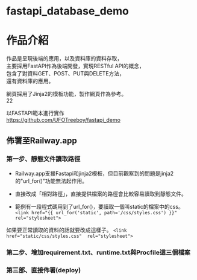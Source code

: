 # fastapi_database_demo

# 作品介紹

作品是呈現後端的應用，以及資料庫的資料存取，</br>
主要採用FastAPI作為後端開發，實現RESTful API的概念，</br>
包含了對資料GET、POST、PUT與DELETE方法，</br>
還有資料庫的應用。</br>

網頁採用了Jinja2的模板功能，製作網頁作為參考。</br>
22

以FASTAPI範本進行實作</br>
https://github.com/UFOTreeboy/fastapi_demo

## 佈署至Railway.app

### 第一步、靜態文件讀取路徑
- Railway.app支援Fastapi和jinja2模板，但目前觀察到的問題是jinja2的"url_for()"功能無法起作用。</br>
- 直接改成「相對路徑」，直接提供檔案的路徑會比較容易讀取到靜態文件。 </br>

- 範例有一段程式碼用到了url_for()，要讀取一個叫static的檔案中的css。</br>
`<link href="{{ url_for('static', path='/css/styles.css') }}" rel="stylesheet">`</br>

如果要正常讀取的資料的話就要改成這樣子。
`<link href="static/css/styles.css"  rel="stylesheet">`

### 第二步、增加requirement.txt、runtime.txt與Procfile這三個檔案
### 第三部、直接佈署(deploy)
